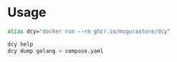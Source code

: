 # Usage

```bash
alias dcy="docker run --rm ghcr.io/mogurastore/dcy"

dcy help
dcy dump golang > compose.yaml
```
